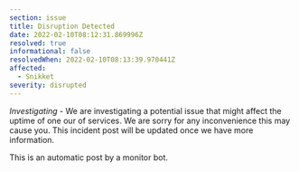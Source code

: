 ```yaml
---
section: issue
title: Disruption Detected
date: 2022-02-10T08:12:31.869996Z
resolved: true
informational: false
resolvedWhen: 2022-02-10T08:13:39.970441Z
affected:
  - Snikket
severity: disrupted
---
```

*Investigating* - We are investigating a potential issue that might affect the uptime of one our of services. We are sorry for any inconvenience this may cause you. This incident post will be updated once we have more information.

This is an automatic post by a monitor bot.
        